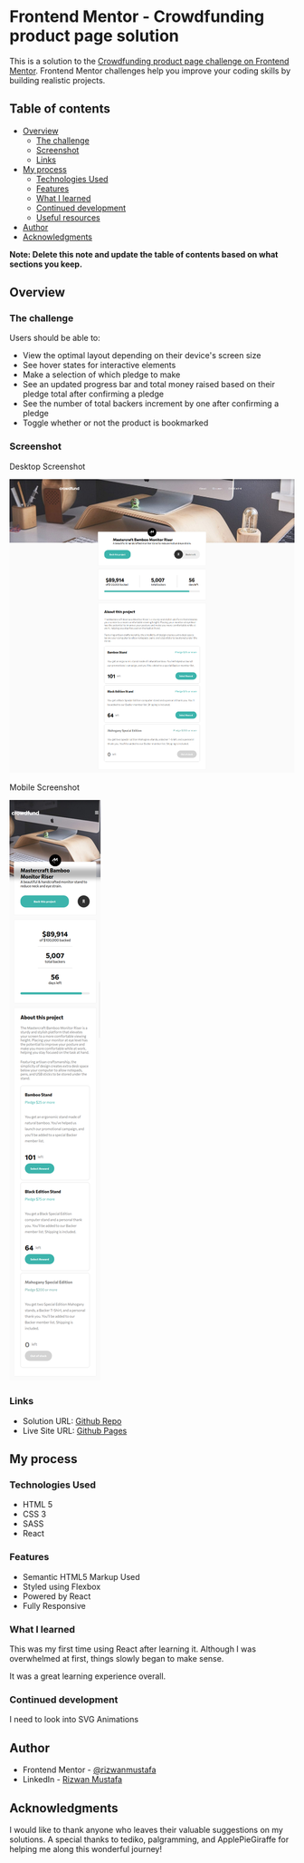 # Frontend Mentor - Crowdfunding product page solution

This is a solution to the [Crowdfunding product page challenge on Frontend Mentor](https://www.frontendmentor.io/challenges/crowdfunding-product-page-7uvcZe7ZR). Frontend Mentor challenges help you improve your coding skills by building realistic projects.

## Table of contents

- [Overview](#overview)
  - [The challenge](#the-challenge)
  - [Screenshot](#screenshot)
  - [Links](#links)
- [My process](#my-process)
  - [Technologies Used](#technologies-used)
  - [Features](#features)
  - [What I learned](#what-i-learned)
  - [Continued development](#continued-development)
  - [Useful resources](#useful-resources)
- [Author](#author)
- [Acknowledgments](#acknowledgments)

**Note: Delete this note and update the table of contents based on what sections you keep.**

## Overview

### The challenge

Users should be able to:

- View the optimal layout depending on their device's screen size
- See hover states for interactive elements
- Make a selection of which pledge to make
- See an updated progress bar and total money raised based on their pledge total after confirming a pledge
- See the number of total backers increment by one after confirming a pledge
- Toggle whether or not the product is bookmarked

### Screenshot

Desktop Screenshot

![Desktop Screenshot](./desktopScreenshot.png)

Mobile Screenshot

![Mobile Screenshot](./mobileScreenshot.png)

### Links

- Solution URL: [Github Repo](https://github.com/rizwanmustafa/CrowdfundingProductPageChallenge)
- Live Site URL: [Github Pages](https://rizwanmustafa.github.io/CrowdfundingProductPageChallenge)

## My process

### Technologies Used

- HTML 5
- CSS 3
- SASS
- React

### Features

- Semantic HTML5 Markup Used
- Styled using Flexbox
- Powered by React
- Fully Responsive

### What I learned

This was my first time using React after learning it. Although I was overwhelmed at first, things slowly began to make sense.

It was a great learning experience overall.

### Continued development

I need to look into SVG Animations

## Author

- Frontend Mentor - [@rizwanmustafa](https://www.frontendmentor.io/profile/rizwanmustafa)
- LinkedIn - [Rizwan Mustafa](https://www.linkedin.com/in/rizwan-mustafa-khan)

## Acknowledgments

I would like to thank anyone who leaves their valuable suggestions on my solutions. A special thanks to tediko, palgramming, and ApplePieGiraffe for helping me along this wonderful journey!
